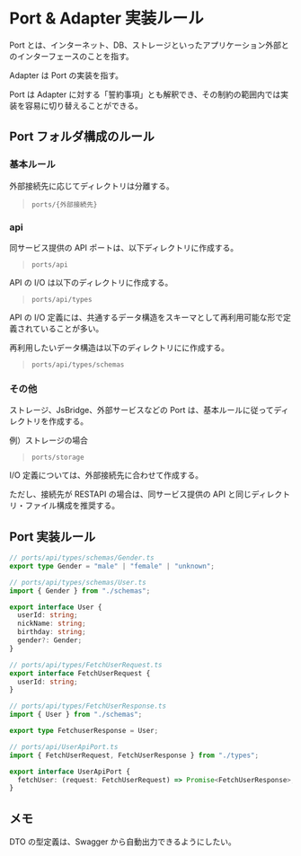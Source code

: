 # Port & Adapter 実装ルール

Port とは、インターネット、DB、ストレージといったアプリケーション外部とのインターフェースのことを指す。

Adapter は Port の実装を指す。

Port は Adapter に対する「誓約事項」とも解釈でき、その制約の範囲内では実装を容易に切り替えることができる。

## Port フォルダ構成のルール

### 基本ルール

外部接続先に応じてディレクトリは分離する。

> `ports/{外部接続先}`

### api

同サービス提供の API ポートは、以下ディレクトリに作成する。

> `ports/api`

API の I/O は以下のディレクトリに作成する。

> `ports/api/types`

API の I/O 定義には、共通するデータ構造をスキーマとして再利用可能な形で定義されていることが多い。

再利用したいデータ構造は以下のディレクトリにに作成する。

> `ports/api/types/schemas`

### その他

ストレージ、JsBridge、外部サービスなどの Port は、基本ルールに従ってディレクトリを作成する。

例）ストレージの場合

> `ports/storage`

I/O 定義については、外部接続先に合わせて作成する。

ただし、接続先が RESTAPI の場合は、同サービス提供の API と同じディレクトリ・ファイル構成を推奨する。

## Port 実装ルール

```ts
// ports/api/types/schemas/Gender.ts
export type Gender = "male" | "female" | "unknown";

// ports/api/types/schemas/User.ts
import { Gender } from "./schemas";

export interface User {
  userId: string;
  nickName: string;
  birthday: string;
  gender?: Gender;
}

// ports/api/types/FetchUserRequest.ts
export interface FetchUserRequest {
  userId: string;
}

// ports/api/types/FetchUserResponse.ts
import { User } from "./schemas";

export type FetchuserResponse = User;

// ports/api/UserApiPort.ts
import { FetchUserRequest, FetchUserResponse } from "./types";

export interface UserApiPort {
  fetchUser: (request: FetchUserRequest) => Promise<FetchUserResponse>;
}
```

## メモ

DTO の型定義は、Swagger から自動出力できるようにしたい。
